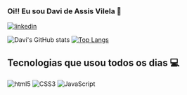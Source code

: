 ### Oi!! Eu sou Davi de Assis Vilela 🤙


[![linkedin](https://img.shields.io/badge/LinkedIn-0077B5?style=for-the-badge&logo=linkedin&logoColor=white)]([https://www.linkedin.com/in/hudson-martins-b5997a160/](https://www.linkedin.com/in/davi-de-assis-vilela-606822204/))

![Davi's GitHub stats](https://github-readme-stats.vercel.app/api?username=DavideAssisVilela&show_icons=true&theme=dracula)
[![Top Langs](https://github-readme-stats.vercel.app/api/top-langs/?username=DavideAssisVilela)](https://github.com/DavideAssisVilela/github-readme-stats)


## Tecnologias que usou todos os dias 💻

<div style="display: inline-block">
    <img align="center" alt="html5" src="https://img.shields.io/badge/HTML5-E34F26?style=for-the-badge&logo=html5&logoColor=white"/>
    <img align="center" alt="CSS3" src="https://img.shields.io/badge/CSS3-1572B6?style=for-the-badge&logo=css3&logoColor=white"/>
    <img align="center" alt="JavaScript" src="https://img.shields.io/badge/JavaScript-323330?style=for-the-badge&logo=javascript&logoColor=F7DF1E"/>
   
    
    

</div>
<br>

